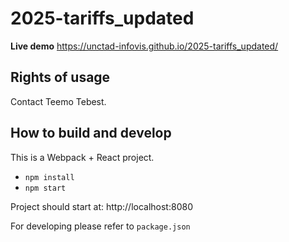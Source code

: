 # 2025-tariffs_updated

**Live demo** https://unctad-infovis.github.io/2025-tariffs_updated/

## Rights of usage

Contact Teemo Tebest.

## How to build and develop

This is a Webpack + React project.

* `npm install`
* `npm start`

Project should start at: http://localhost:8080

For developing please refer to `package.json`